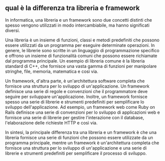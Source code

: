 ## qual è la differenza tra libreria e framework

In informatica, una libreria e un framework sono due concetti distinti che spesso vengono utilizzati in modo intercambiabile, ma hanno significati diversi.

Una libreria è un insieme di funzioni, classi e metodi predefiniti che possono essere utilizzati da un programma per eseguire determinate operazioni. In genere, le librerie sono scritte in un linguaggio di programmazione specifico e offrono un insieme di funzionalità comuni che possono essere richiamate dal programma principale. Un esempio di libreria comune è la libreria standard di C++, che fornisce una vasta gamma di funzioni per manipolare stringhe, file, memoria, matematica e così via.

Un framework, d'altra parte, è un'architettura software completa che fornisce una struttura per lo sviluppo di un'applicazione. Un framework definisce una serie di regole e convenzioni che il programmatore deve seguire per sviluppare un'applicazione. Inoltre, un framework fornisce spesso una serie di librerie e strumenti predefiniti per semplificare lo sviluppo dell'applicazione. Ad esempio, un framework web come Ruby on Rails definisce una serie di convenzioni per lo sviluppo di applicazioni web e fornisce una serie di librerie per gestire l'interazione con il database, l'elaborazione delle richieste HTTP e così via.

In sintesi, la principale differenza tra una libreria e un framework è che una libreria fornisce una serie di funzioni che possono essere utilizzate da un programma principale, mentre un framework è un'architettura completa che fornisce una struttura per lo sviluppo di un'applicazione e una serie di librerie e strumenti predefiniti per semplificare il processo di sviluppo.

##
